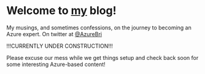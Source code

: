 # Welcome to [my](https://twitter.com/AzureBri) blog!  

My musings, and sometimes confessions, on the journey to becoming an Azure expert.
On twitter at [@AzureBri](https://twitter.com/AzureBri)



!!!CURRENTLY UNDER CONSTRUCTION!!!  

Please excuse our mess while we get things setup and check back soon for some interesting Azure-based content!
